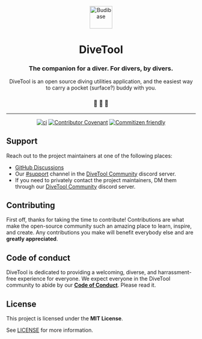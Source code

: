 <p align="center">
  <a href="https://www.budibase.com">
    <img alt="Budibase" src="https://github.com/divetool.png" width="60" />
  </a>
</p>
<h1 align="center">
  DiveTool
</h1>

<h3 align="center">
  The companion for a diver. For divers, by divers.
</h3>
<p align="center">
  DiveTool is an open source diving utilities application, and the easiest way to carry a pocket (surface?) buddy with you.
</p>

<h3 align="center">
🪸 🤿 🫧
</h3>

---

<div align="center" style="text-align: center;">

[![ci](https://github.com/divetool/divetool/actions/workflows/ci.yml/badge.svg)](https://github.com/divetool/divetool/actions/workflows/ci.yml)
[![Contributor Covenant](https://img.shields.io/badge/Contributor%20Covenant-2.1-4baaaa.svg)](CODE_OF_CONDUCT.md)
[![Commitizen friendly](https://img.shields.io/badge/commitizen-friendly-brightgreen.svg)](http://commitizen.github.io/cz-cli/)

</div>

## Support

Reach out to the project maintainers at one of the following places:

- [GitHub Discussions](https://github.com/divetool/divetool/discussions)
- Our [#support](https://discord.com/channels/1038293874189279252/1038294430815375502) channel in the [DiveTool Community](https://discord.gg/Ug3cb4QD3f) discord server.
- If you need to privately contact the project maintainers, DM them through our [DiveTool Community](https://discord.gg/Ug3cb4QD3f) discord server.

## Contributing

First off, thanks for taking the time to contribute! Contributions are what make the open-source community such an amazing place to learn, inspire, and create. Any contributions you make will benefit everybody else and are **greatly appreciated**.

## Code of conduct

DiveTool is dedicated to providing a welcoming, diverse, and harrassment-free experience for everyone. We expect everyone in the DiveTool community to abide by our [**Code of Conduct**](CODE_OF_CONDUCT.md). Please read it.

## License

This project is licensed under the **MIT License**.

See [LICENSE](LICENSE) for more information.
